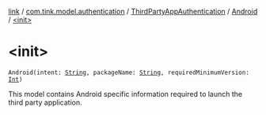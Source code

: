 [link](../../../index.md) / [com.tink.model.authentication](../../index.md) / [ThirdPartyAppAuthentication](../index.md) / [Android](index.md) / [&lt;init&gt;](./-init-.md)

# &lt;init&gt;

`Android(intent: `[`String`](https://kotlinlang.org/api/latest/jvm/stdlib/kotlin/-string/index.html)`, packageName: `[`String`](https://kotlinlang.org/api/latest/jvm/stdlib/kotlin/-string/index.html)`, requiredMinimumVersion: `[`Int`](https://kotlinlang.org/api/latest/jvm/stdlib/kotlin/-int/index.html)`)`

This model contains Android specific information required to launch the third party application.

